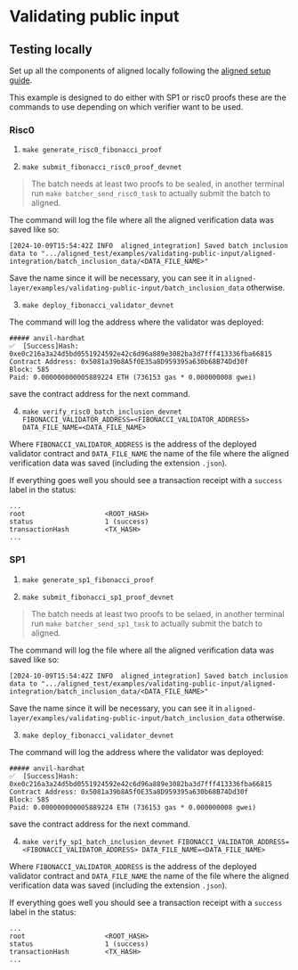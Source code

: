 # Validating public input

## Testing locally

Set up all the components of aligned locally following the [aligned setup guide](../../docs/3_guides/6_setup_aligned.md).

This example is designed to do either with SP1 or risc0 proofs these are the commands to use depending on which verifier want to be used.

### Risc0

1. `make generate_risc0_fibonacci_proof`

2. `make submit_fibonacci_risc0_proof_devnet`

> The batch needs at least two proofs to be sealed, in another terminal run `make batcher_send_risc0_task` to actually submit the batch to aligned.

The command will log the file where all the aligned verification data was saved like so:

```
[2024-10-09T15:54:42Z INFO  aligned_integration] Saved batch inclusion data to ".../aligned_test/examples/validating-public-input/aligned-integration/batch_inclusion_data/<DATA_FILE_NAME>"
```

Save the name since it will be necessary, you can see it in `aligned-layer/examples/validating-public-input/batch_inclusion_data` otherwise.

3. `make deploy_fibonacci_validator_devnet`

The command will log the address where the validator was deployed:

```
##### anvil-hardhat
✅  [Success]Hash: 0xe0c216a3a24d5bd0551924592e42c6d96a889e3082ba3d7fff413336fba66815
Contract Address: 0x5081a39b8A5f0E35a8D959395a630b68B74Dd30f
Block: 585
Paid: 0.000000000005889224 ETH (736153 gas * 0.000000008 gwei)
```

save the contract address for the next command.

4. `make verify_risc0_batch_inclusion_devnet FIBONACCI_VALIDATOR_ADDRESS=<FIBONACCI_VALIDATOR_ADDRESS> DATA_FILE_NAME=<DATA_FILE_NAME>`

Where `FIBONACCI_VALIDATOR_ADDRESS` is the address of the deployed validator contract and `DATA_FILE_NAME` the name of the file where the aligned verification data was saved (including the extension `.json`).

If everything goes well you should see a transaction receipt with a `success` label in the status:

```
...
root                    <ROOT_HASH>
status                  1 (success)
transactionHash         <TX_HASH>
...
```

### SP1

1. `make generate_sp1_fibonacci_proof`

2. `make submit_fibonacci_sp1_proof_devnet`

> The batch needs at least two proofs to be selaed, in another terminal run `make batcher_send_sp1_task` to actually submit the batch to aligned.

The command will log the file where all the aligned verification data was saved like so:

```
[2024-10-09T15:54:42Z INFO  aligned_integration] Saved batch inclusion data to ".../aligned_test/examples/validating-public-input/aligned-integration/batch_inclusion_data/<DATA_FILE_NAME>"
```

Save the name since it will be necessary, you can see it in `aligned-layer/examples/validating-public-input/batch_inclusion_data` otherwise.

3. `make deploy_fibonacci_validator_devnet`

The command will log the address where the validator was deployed:

```
##### anvil-hardhat
✅  [Success]Hash: 0xe0c216a3a24d5bd0551924592e42c6d96a889e3082ba3d7fff413336fba66815
Contract Address: 0x5081a39b8A5f0E35a8D959395a630b68B74Dd30f
Block: 585
Paid: 0.000000000005889224 ETH (736153 gas * 0.000000008 gwei)
```

save the contract address for the next command.

4. `make verify_sp1_batch_inclusion_devnet FIBONACCI_VALIDATOR_ADDRESS=<FIBONACCI_VALIDATOR_ADDRESS> DATA_FILE_NAME=<DATA_FILE_NAME>`

Where `FIBONACCI_VALIDATOR_ADDRESS` is the address of the deployed validator contract and `DATA_FILE_NAME` the name of the file where the aligned verification data was saved (including the extension `.json`).

If everything goes well you should see a transaction receipt with a `success` label in the status:

```
...
root                    <ROOT_HASH>
status                  1 (success)
transactionHash         <TX_HASH>
...
```

